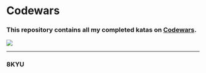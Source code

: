 # Codewars

### This repository contains all my completed katas on [Codewars](https://www.codewars.com/kata/search/swift?q=&beta=false).
![](https://www.codewars.com/users/deathlezz/badges/large)

-----
### 8KYU
